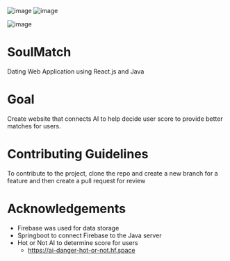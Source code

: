 ![image](https://github.com/user-attachments/assets/1c4cf620-f7e4-44db-9512-d80a1aa4a916)
![image](https://github.com/user-attachments/assets/922ad418-6bd8-4a84-abbf-24e995887aad)

![image](https://github.com/user-attachments/assets/53d80bf8-6ca4-4350-ac85-0e21896e6014)


# SoulMatch
Dating Web Application using React.js and Java

# Goal
Create website that connects AI to help decide user score to provide better matches for users.

# Contributing Guidelines
To contribute to the project, clone the repo and create a new branch for a feature and then create a 
pull request for review

# Acknowledgements
- Firebase was used for data storage 
- Springboot to connect Firebase to the Java server
- Hot or Not AI to determine score for users
    - https://ai-danger-hot-or-not.hf.space

